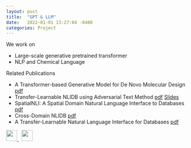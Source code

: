 ```yaml
---
layout: post
title:  "GPT & LLM"
date:   2022-01-01 13:27:04 -0400
categories: Project
---
```


We work on
- Large-scale generative pretrained transformer
- NLP and Chemical Language
<!-- <img src="{{ site.url }}{{ site.baseurl }}/images/nlidb.png" width="500"><br> -->

Related Publications
- A Transformer-based Generative Model for De Novo Molecular Design <a href="https://arxiv.org/abs/2210.08749">pdf</a> 
- Transfer-Learnable NLIDB using Adversarial Text Method <a href="https://ieeexplore.ieee.org/abstract/document/9101534">pdf</a> <a href="{{ site.url }}{{ site.baseurl }}/images/icde.pptx">Slides</a> 
- SpatialNLI: A Spatial Domain Natural Language Interface to Databases <a href="https://arxiv.org/abs/1908.10917">pdf</a>
- Cross-Domain NLIDB <a href="http://ceur-ws.org/Vol-2399/paper14.pdf">pdf</a>
- A Transfer-Learnable Natural Language Interface for Databases <a href="https://arxiv.org/abs/1809.02649">pdf</a>


<a href="https://github.com/VV123/NLIDB">
        <img src="{{ site.url }}{{ site.baseurl }}/images/github.png" style="width: 30px; box-shadow: none">
</a> &nbsp; <a href="https://github.com/jzl0166/SpatialNLI">
        <img src="{{ site.url }}{{ site.baseurl }}/images/github.png" style="width: 30px; box-shadow: none">
</a>